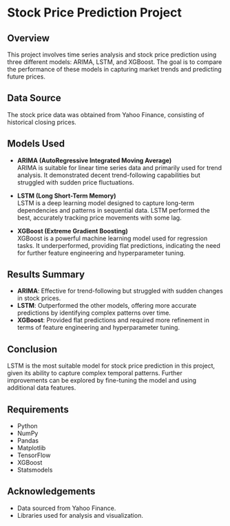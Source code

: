 # Stock Price Prediction Project

## Overview
This project involves time series analysis and stock price prediction using three different models: ARIMA, LSTM, and XGBoost. The goal is to compare the performance of these models in capturing market trends and predicting future prices.

## Data Source
The stock price data was obtained from Yahoo Finance, consisting of historical closing prices.

## Models Used

- **ARIMA (AutoRegressive Integrated Moving Average)**  
  ARIMA is suitable for linear time series data and primarily used for trend analysis. It demonstrated decent trend-following capabilities but struggled with sudden price fluctuations.

- **LSTM (Long Short-Term Memory)**  
  LSTM is a deep learning model designed to capture long-term dependencies and patterns in sequential data. LSTM performed the best, accurately tracking price movements with some lag.

- **XGBoost (Extreme Gradient Boosting)**  
  XGBoost is a powerful machine learning model used for regression tasks. It underperformed, providing flat predictions, indicating the need for further feature engineering and hyperparameter tuning.

## Results Summary
- **ARIMA**: Effective for trend-following but struggled with sudden changes in stock prices.
- **LSTM**: Outperformed the other models, offering more accurate predictions by identifying complex patterns over time.
- **XGBoost**: Provided flat predictions and required more refinement in terms of feature engineering and hyperparameter tuning.

## Conclusion
LSTM is the most suitable model for stock price prediction in this project, given its ability to capture complex temporal patterns. Further improvements can be explored by fine-tuning the model and using additional data features.

## Requirements
- Python
- NumPy
- Pandas
- Matplotlib
- TensorFlow
- XGBoost
- Statsmodels

## Acknowledgements
- Data sourced from Yahoo Finance.
- Libraries used for analysis and visualization.
